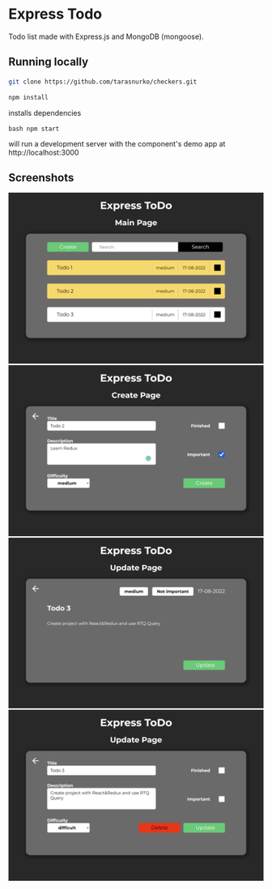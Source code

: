 # Express Todo

Todo list made with Express.js and MongoDB (mongoose).

## Running locally

```bash
git clone https://github.com/tarasnurko/checkers.git
```

```bash
npm install
```

installs dependencies

```
bash npm start
```

will run a development server with the component's demo app at http://localhost:3000

## Screenshots

![This is the first page](/screenshots/screenshot-1.png)
![This is the create page](/screenshots/screenshot-2.png)
![This is the view page](/screenshots/screenshot-3.png)
![This is the update page](/screenshots/screenshot-4.png)
